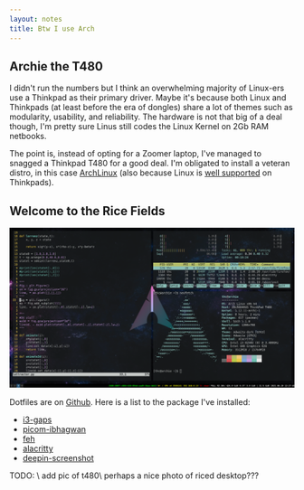 ```yaml
---
layout: notes
title: Btw I use Arch
---
```


## Archie the T480


I didn't run the numbers but I think an overwhelming majority of Linux-ers use a Thinkpad as their primary driver. Maybe it's because both Linux and Thinkpads (at least before the era of dongles) share a lot of themes such as modularity, usability, and reliability. The hardware is not that big of a deal though, I'm pretty sure Linus still codes the Linux Kernel on 2Gb RAM netbooks.  

The point is, instead of opting for a Zoomer laptop, I've managed to snagged a Thinkpad T480 for a good deal. I'm obligated to install a veteran distro, in this case [ArchLinux](https://archlinux.org/) (also because Linux is [well supported](https://support.lenovo.com/us/en/solutions/pd031426-linux-for-personal-systems) on Thinkpads). 

## Welcome to the Rice Fields

![Riced Arch](/assets/ricedarch.png)

Dotfiles are on [Github](https://github.com/thaihangchung7/profiles). Here is a list to the package I've installed:
- [i3-gaps](https://github.com/Airblader/i3)
- [picom-ibhagwan](https://github.com/ibhagwan/picom)
- [feh](https://feh.finalrewind.org/) 
- [alacritty](https://github.com/alacritty/alacritty)
- [deepin-screenshot](https://archlinux.org/packages/community/x86_64/deepin-screenshot/)


TODO: \\
add pic of t480\\
perhaps a nice photo of riced desktop???
